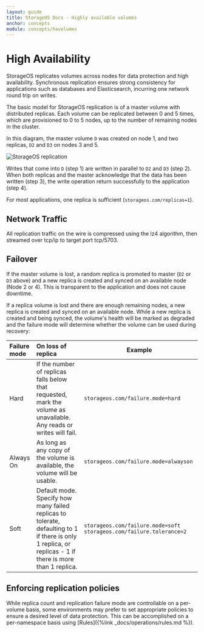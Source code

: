 ```yaml
---
layout: guide
title: StorageOS Docs - Highly available volumes
anchor: concepts
module: concepts/havolumes
---
```


# High Availability

StorageOS replicates volumes across nodes for data protection and high
availability. Synchronous replication ensures strong consistency for
applications such as databases and Elasticsearch, incurring one network round
trip on writes.

The basic model for StorageOS replication is of a master volume with distributed
replicas. Each volume can be replicated between 0 and 5 times, which are
provisioned to 0 to 5 nodes, up to the number of remaining nodes in the cluster.

In this diagram, the master volume `D` was created on node 1, and two replicas,
`D2` and `D3` on nodes 3 and 5.

![StorageOS replication](/images/docs/concepts/high-availability.png)

Writes that come into `D` (step 1) are written in parallel to `D2` and `D3`
(step 2). When both replicas and the master acknowledge that the data has been
written (step 3), the write operation return successfully to the application
(step 4).

For most applications, one replica is sufficient (`storageos.com/replicas=1`).

## Network Traffic

All replication traffic on the wire is compressed using the lz4 algorithm, then
streamed over tcp/ip to target port tcp/5703.

## Failover

If the master volume is lost, a random replica is promoted to master (`D2` or
`D3` above) and a new replica is created and synced on an available node (Node 2
or 4). This is transparent to the application and does not cause downtime.

If a replica volume is lost and there are enough remaining nodes, a new replica
is created and synced on an available node. While a new replica is created and
being synced, the volume's health will be marked as degraded and the failure
mode will determine whether the volume can be used during recovery:

| Failure mode | On loss of replica                                                                                                                                       | Example                                                             |
| :----------- | :------------------------------------------------------------------------------------------------------------------------------------------------------- | ------------------------------------------------------------------- |
| Hard         | If the number of replicas falls below that requested, mark the volume as unavailable. Any reads or writes will fail.                                     | `storageos.com/failure.mode=hard`                                   |
| Always On    | As long as any copy of the volume is available, the volume will be usable.                                                                               | `storageos.com/failure.mode=alwayson`                               |
| Soft         | Default mode. Specify how many failed replicas to tolerate, defaulting to 1 if there is only 1 replica, or replicas - 1 if there is more than 1 replica. | `storageos.com/failure.mode=soft storageos.com/failure.tolerance=2` |

## Enforcing replication policies

While replica count and replication failure mode are controllable on a
per-volume basis, some environments may prefer to set appropriate policies to
ensure a desired level of data protection. This can be accomplished on a
per-namespace basis  using
[Rules]({%link _docs/operations/rules.md %}).
